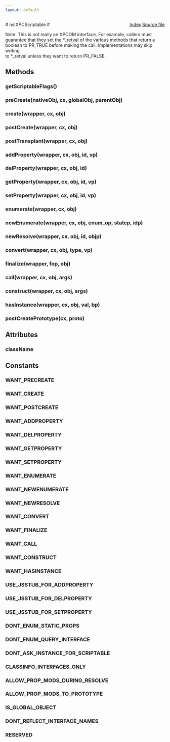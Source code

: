 ```yaml
---
layout: default
---
```

<div class='links' style='float:right'><a href="../index.html">Index</a>
<a href="http://dxr.mozilla.org/mozilla-central/source/js/xpconnect/idl/nsIXPCScriptable.idl">Source file</a>
</div>
# nsIXPCScriptable #
  
Note: This is not really an XPCOM interface.  For example, callers must  
guarantee that they set the *_retval of the various methods that return a  
boolean to PR_TRUE before making the call.  Implementations may skip writing  
to *_retval unless they want to return PR_FALSE.  
  

## Methods ##

### getScriptableFlags() ###

### preCreate(nativeObj, cx, globalObj, parentObj) ###

### create(wrapper, cx, obj) ###

### postCreate(wrapper, cx, obj) ###

### postTransplant(wrapper, cx, obj) ###

### addProperty(wrapper, cx, obj, id, vp) ###

### delProperty(wrapper, cx, obj, id) ###

### getProperty(wrapper, cx, obj, id, vp) ###

### setProperty(wrapper, cx, obj, id, vp) ###

### enumerate(wrapper, cx, obj) ###

### newEnumerate(wrapper, cx, obj, enum_op, statep, idp) ###

### newResolve(wrapper, cx, obj, id, objp) ###

### convert(wrapper, cx, obj, type, vp) ###

### finalize(wrapper, fop, obj) ###

### call(wrapper, cx, obj, args) ###

### construct(wrapper, cx, obj, args) ###

### hasInstance(wrapper, cx, obj, val, bp) ###

### postCreatePrototype(cx, proto) ###

## Attributes ##

### className ###

## Constants ##

### WANT_PRECREATE ###

### WANT_CREATE ###

### WANT_POSTCREATE ###

### WANT_ADDPROPERTY ###

### WANT_DELPROPERTY ###

### WANT_GETPROPERTY ###

### WANT_SETPROPERTY ###

### WANT_ENUMERATE ###

### WANT_NEWENUMERATE ###

### WANT_NEWRESOLVE ###

### WANT_CONVERT ###

### WANT_FINALIZE ###

### WANT_CALL ###

### WANT_CONSTRUCT ###

### WANT_HASINSTANCE ###

### USE_JSSTUB_FOR_ADDPROPERTY ###

### USE_JSSTUB_FOR_DELPROPERTY ###

### USE_JSSTUB_FOR_SETPROPERTY ###

### DONT_ENUM_STATIC_PROPS ###

### DONT_ENUM_QUERY_INTERFACE ###

### DONT_ASK_INSTANCE_FOR_SCRIPTABLE ###

### CLASSINFO_INTERFACES_ONLY ###

### ALLOW_PROP_MODS_DURING_RESOLVE ###

### ALLOW_PROP_MODS_TO_PROTOTYPE ###

### IS_GLOBAL_OBJECT ###

### DONT_REFLECT_INTERFACE_NAMES ###

### RESERVED ###
